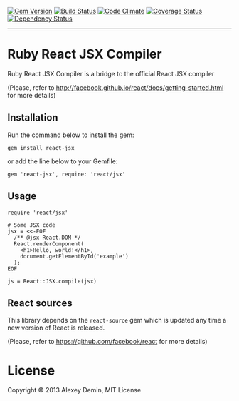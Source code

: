 [![Gem Version](https://badge.fury.io/rb/react-jsx.png)](http://badge.fury.io/rb/react-jsx) [![Build Status](https://secure.travis-ci.org/ademin/react-jsx.png)](http://travis-ci.org/ademin/react-jsx) [![Code Climate](https://codeclimate.com/github/ademin/react-jsx.png)](https://codeclimate.com/github/ademin/react-jsx) [![Coverage Status](https://coveralls.io/repos/ademin/react-jsx/badge.png)](https://coveralls.io/r/ademin/react-jsx) [![Dependency Status](https://gemnasium.com/ademin/react-jsx.png)](https://gemnasium.com/ademin/react-jsx)

***

# Ruby React JSX Compiler

Ruby React JSX Compiler is a bridge to the official React JSX compiler

(Please, refer to http://facebook.github.io/react/docs/getting-started.html for more details)

## Installation

Run the command below to install the gem:

    gem install react-jsx

or add the line below to your Gemfile:

    gem 'react-jsx', require: 'react/jsx'

## Usage

    require 'react/jsx'

    # Some JSX code
    jsx = <<-EOF
      /** @jsx React.DOM */
      React.renderComponent(
        <h1>Hello, world!</h1>,
        document.getElementById('example')
      );
    EOF

    js = React::JSX.compile(jsx)

## React sources

This library depends on the `react-source` gem which is updated any time a new version of React is released.

(Please, refer to https://github.com/facebook/react for more details) 

# License

Copyright &#169; 2013 Alexey Demin, MIT License
